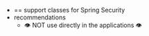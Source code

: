 * == support classes for Spring Security
* recommendations
  * 👁️ NOT use directly in the applications 👁️